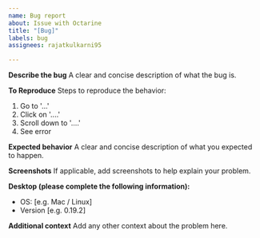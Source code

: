 ```yaml
---
name: Bug report
about: Issue with Octarine
title: "[Bug]"
labels: bug
assignees: rajatkulkarni95

---
```


**Describe the bug**
A clear and concise description of what the bug is.

**To Reproduce**
Steps to reproduce the behavior:
1. Go to '...'
2. Click on '....'
3. Scroll down to '....'
4. See error

**Expected behavior**
A clear and concise description of what you expected to happen.

**Screenshots**
If applicable, add screenshots to help explain your problem.

**Desktop (please complete the following information):**
 - OS: [e.g. Mac / Linux]
 - Version [e.g. 0.19.2]


**Additional context**
Add any other context about the problem here.
